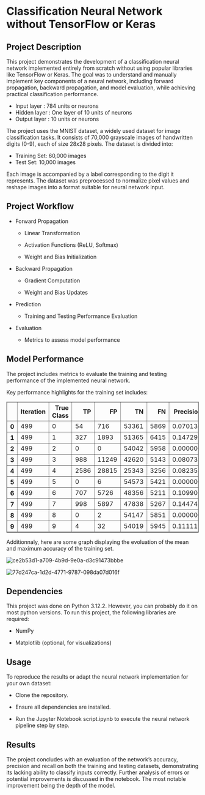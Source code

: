# Classification Neural Network without TensorFlow or Keras

## Project Description

This project demonstrates the development of a classification neural network implemented entirely from scratch without using popular libraries like TensorFlow or Keras. The goal was to understand and manually implement key components of a neural network, including forward propagation, backward propagation, and model evaluation, while achieving practical classification performance.

* Input layer : 784 units or neurons
* Hidden layer : One layer of 10 units of neurons
* Output layer : 10 units or neurons

The project uses the MNIST dataset, a widely used dataset for image classification tasks. It consists of 70,000 grayscale images of handwritten digits (0-9), each of size 28x28 pixels. The dataset is divided into:

* Training Set: 60,000 images
* Test Set: 10,000 images

Each image is accompanied by a label corresponding to the digit it represents. The dataset was preprocessed to normalize pixel values and reshape images into a format suitable for neural network input.

## Project Workflow

* Forward Propagation

  - Linear Transformation

  - Activation Functions (ReLU, Softmax)

  - Weight and Bias Initialization

* Backward Propagation

  - Gradient Computation

  - Weight and Bias Updates

* Prediction

  - Training and Testing Performance Evaluation

* Evaluation

  - Metrics to assess model performance

## Model Performance

The project includes metrics to evaluate the training and testing performance of the implemented neural network. 

Key performance highlights for the training set includes:

<div>
<table border="1" class="dataframe">
  <thead>
    <tr style="text-align: right;">
      <th></th>
      <th>Iteration</th>
      <th>True Class</th>
      <th>TP</th>
      <th>FP</th>
      <th>TN</th>
      <th>FN</th>
      <th>Precision</th>
      <th>Recall</th>
      <th>Accuracy</th>
      <th>F1-Score</th>
    </tr>
  </thead>
  <tbody>
    <tr>
      <th>0</th>
      <td>499</td>
      <td>0</td>
      <td>54</td>
      <td>716</td>
      <td>53361</td>
      <td>5869</td>
      <td>0.070130</td>
      <td>0.009117</td>
      <td>0.009117</td>
      <td>0.016136</td>
    </tr>
    <tr>
      <th>1</th>
      <td>499</td>
      <td>1</td>
      <td>327</td>
      <td>1893</td>
      <td>51365</td>
      <td>6415</td>
      <td>0.147297</td>
      <td>0.048502</td>
      <td>0.048502</td>
      <td>0.072975</td>
    </tr>
    <tr>
      <th>2</th>
      <td>499</td>
      <td>2</td>
      <td>0</td>
      <td>0</td>
      <td>54042</td>
      <td>5958</td>
      <td>0.000000</td>
      <td>0.000000</td>
      <td>0.000000</td>
      <td>0.000000</td>
    </tr>
    <tr>
      <th>3</th>
      <td>499</td>
      <td>3</td>
      <td>988</td>
      <td>11249</td>
      <td>42620</td>
      <td>5143</td>
      <td>0.080739</td>
      <td>0.161148</td>
      <td>0.161148</td>
      <td>0.107578</td>
    </tr>
    <tr>
      <th>4</th>
      <td>499</td>
      <td>4</td>
      <td>2586</td>
      <td>28815</td>
      <td>25343</td>
      <td>3256</td>
      <td>0.082354</td>
      <td>0.442657</td>
      <td>0.442657</td>
      <td>0.138872</td>
    </tr>
    <tr>
      <th>5</th>
      <td>499</td>
      <td>5</td>
      <td>0</td>
      <td>6</td>
      <td>54573</td>
      <td>5421</td>
      <td>0.000000</td>
      <td>0.000000</td>
      <td>0.000000</td>
      <td>0.000000</td>
    </tr>
    <tr>
      <th>6</th>
      <td>499</td>
      <td>6</td>
      <td>707</td>
      <td>5726</td>
      <td>48356</td>
      <td>5211</td>
      <td>0.109902</td>
      <td>0.119466</td>
      <td>0.119466</td>
      <td>0.114485</td>
    </tr>
    <tr>
      <th>7</th>
      <td>499</td>
      <td>7</td>
      <td>998</td>
      <td>5897</td>
      <td>47838</td>
      <td>5267</td>
      <td>0.144743</td>
      <td>0.159298</td>
      <td>0.159298</td>
      <td>0.151672</td>
    </tr>
    <tr>
      <th>8</th>
      <td>499</td>
      <td>8</td>
      <td>0</td>
      <td>2</td>
      <td>54147</td>
      <td>5851</td>
      <td>0.000000</td>
      <td>0.000000</td>
      <td>0.000000</td>
      <td>0.000000</td>
    </tr>
    <tr>
      <th>9</th>
      <td>499</td>
      <td>9</td>
      <td>4</td>
      <td>32</td>
      <td>54019</td>
      <td>5945</td>
      <td>0.111111</td>
      <td>0.000672</td>
      <td>0.000672</td>
      <td>0.001337</td>
    </tr>
  </tbody>
</table>
</div>

Additionnaly, here are some graph displaying the evoluation of the mean and maximum accuracy of the training set.


![ce2b53d1-a709-4b9d-9e0a-d3c91473bbbe](https://github.com/user-attachments/assets/38be2427-73d4-40c5-b089-c89b59c69525)

![77d247ca-1d2d-4771-9787-098da07d016f](https://github.com/user-attachments/assets/e486e06d-6b68-4fa2-9a04-de0378e8a3f0)

## Dependencies

This project was done on Python 3.12.2. However, you can probably do it on most python versions.
To run this project, the following libraries are required:

* NumPy

* Matplotlib (optional, for visualizations)

## Usage

To reproduce the results or adapt the neural network implementation for your own dataset:

* Clone the repository.

* Ensure all dependencies are installed.

* Run the Jupyter Notebook script.ipynb to execute the neural network pipeline step by step.

## Results

The project concludes with an evaluation of the network’s accuracy, precision and recall on both the training and testing datasets, demonstrating its lacking ability to classify inputs correctly. 
Further analysis of errors or potential improvements is discussed in the notebook. The most notable improvement being the depth of the model.
